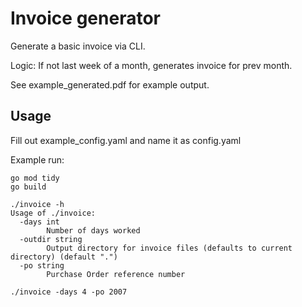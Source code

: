 # Invoice generator

Generate a basic invoice via CLI. 

Logic: If not last week of a month, generates invoice for prev month.

See example_generated.pdf for example output.

## Usage

Fill out example_config.yaml and name it as config.yaml

Example run:

```
go mod tidy
go build

./invoice -h
Usage of ./invoice:
  -days int
        Number of days worked
  -outdir string
        Output directory for invoice files (defaults to current directory) (default ".")
  -po string
        Purchase Order reference number

./invoice -days 4 -po 2007
```
